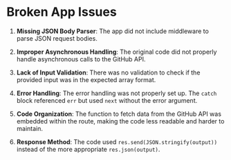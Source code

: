# Broken App Issues
1. **Missing JSON Body Parser**: The app did not include middleware to parse JSON request bodies.

2. **Improper Asynchronous Handling**: The original code did not properly handle asynchronous calls to the GitHub API.

3. **Lack of Input Validation**: There was no validation to check if the provided input was in the expected array format.

4. **Error Handling**: The error handling was not properly set up. The `catch` block referenced `err` but used `next` without the error argument.

5. **Code Organization**: The function to fetch data from the GitHub API was embedded within the route, making the code less readable and harder to maintain.

6. **Response Method**: The code used `res.send(JSON.stringify(output))` instead of the more appropriate `res.json(output)`.
